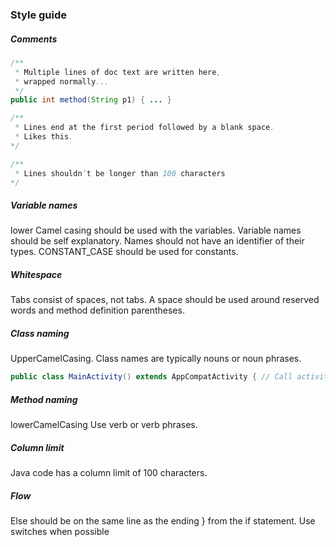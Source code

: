 ### Style guide

##### Comments

``` java
/**
 * Multiple lines of doc text are written here,
 * wrapped normally...
 */
public int method(String p1) { ... }
```

``` java
/**
 * Lines end at the first period followed by a blank space.
 * Likes this.
*/
```

``` java
/**
 * Lines shouldn’t be longer than 100 characters
*/
``` 

##### Variable names
lower Camel casing should be used with the variables.
Variable names should be self explanatory.
Names should not have an identifier of their types.
CONSTANT_CASE should be used for constants.

##### Whitespace
Tabs consist of spaces, not tabs. 
A space should be used around reserved words and method definition parentheses.

##### Class naming
UpperCamelCasing.
Class names are typically nouns or noun phrases. 

``` java
public class MainActivity() extends AppCompatActivity { // Call activities Activity 
```

##### Method naming
lowerCamelCasing
Use verb or verb phrases.

##### Column limit
Java code has a column limit of 100 characters. 

##### Flow
Else should be on the same line as the ending } from the if statement.
Use switches when possible
